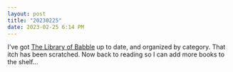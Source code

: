 ```yaml
---
layout: post
title: "20230225"
date: 2023-02-25 6:14 PM
---
```


I've got [The Library of Babble](https://ninazumel.com/books/) up to date, and organized by category. That itch has been scratched. Now back to reading so I can add more books to the shelf...

